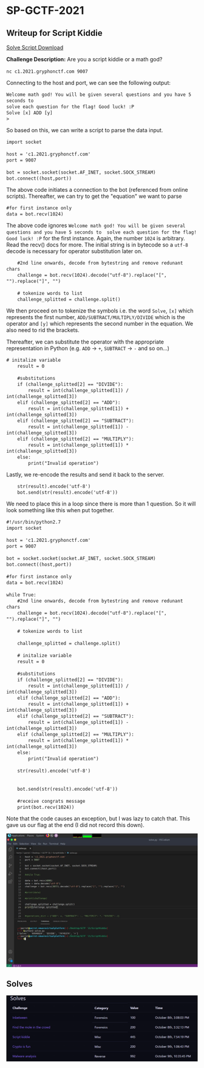 # SP-GCTF-2021


## Writeup for Script Kiddie

[Solve Script Download](https://github.com/RyanNgCT/SP-GCTF-2021/blob/main/ScriptKiddie/solve.py) 

**Challenge Description:**
Are you a script kiddie or a math god?

`nc c1.2021.gryphonctf.com 9007`

Connecting to the host and port, we can see the following output:

```
Welcome math god! You will be given several questions and you have 5 seconds to 
solve each question for the flag! Good luck! :P
Solve [x] ADD [y]
>
```

So based on this, we can write a script to parse the data input.
```
import socket

host = 'c1.2021.gryphonctf.com'
port = 9007

bot = socket.socket(socket.AF_INET, socket.SOCK_STREAM)
bot.connect((host,port))
```

The above code initiates a connection to the bot (referenced from online scripts). Thereafter, we can try to get the "equation" we want to parse

```
#for first instance only
data = bot.recv(1024)
```

The above code ignores `Welcome math god! You will be given several questions and you have 5 seconds to 
solve each question for the flag! Good luck! :P` for the first instance. Again, the number `1024` is arbitrary. Read the recv() docs for more. The initial string is in bytecode so a `utf-8` decode is necessary for operator substitution later on.

```
    #2nd line onwards, decode from bytestring and remove redunant chars
    challenge = bot.recv(1024).decode("utf-8").replace("[", "").replace("]", "")

    # tokenize words to list
    challenge_splitted = challenge.split()
```

We then proceed on to tokenize the symbols i.e. the word `Solve`, `[x]` which represents the first number, `ADD/SUBTRACT/MULTIPLY/DIVIDE` which is the operator and `[y]` which represents the second number in the equation. We also need to rid the brackets.

Thereafter, we can substitute the operator with the appropriate representation in Python (e.g. `ADD` -> `+`, `SUBTRACT` -> `-` and so on...)

```
# initalize variable 
    result = 0

    #substitutions
    if (challenge_splitted[2] == "DIVIDE"):
        result = int(challenge_splitted[1]) / int(challenge_splitted[3])
    elif (challenge_splitted[2] == "ADD"):
        result = int(challenge_splitted[1]) + int(challenge_splitted[3])
    elif (challenge_splitted[2] == "SUBTRACT"):
        result = int(challenge_splitted[1]) - int(challenge_splitted[3])
    elif (challenge_splitted[2] == "MULTIPLY"):
        result = int(challenge_splitted[1]) * int(challenge_splitted[3])
    else:
        print("Invalid operation")
```

Lastly, we re-encode the results and send it back to the server.

```
    str(result).encode('utf-8')
    bot.send(str(result).encode('utf-8'))
```

We need to place this in a loop since there is more than 1 question. So it will look something like this when put together.

```
#!/usr/bin/python2.7
import socket

host = 'c1.2021.gryphonctf.com'
port = 9007

bot = socket.socket(socket.AF_INET, socket.SOCK_STREAM)
bot.connect((host,port))

#for first instance only
data = bot.recv(1024)

while True:
    #2nd line onwards, decode from bytestring and remove redunant chars
    challenge = bot.recv(1024).decode("utf-8").replace("[", "").replace("]", "")

    # tokenize words to list

    challenge_splitted = challenge.split()

    # initalize variable 
    result = 0

    #substitutions
    if (challenge_splitted[2] == "DIVIDE"):
        result = int(challenge_splitted[1]) / int(challenge_splitted[3])
    elif (challenge_splitted[2] == "ADD"):
        result = int(challenge_splitted[1]) + int(challenge_splitted[3])
    elif (challenge_splitted[2] == "SUBTRACT"):
        result = int(challenge_splitted[1]) - int(challenge_splitted[3])
    elif (challenge_splitted[2] == "MULTIPLY"):
        result = int(challenge_splitted[1]) * int(challenge_splitted[3])
    else:
        print("Invalid operation")

    str(result).encode('utf-8')


    bot.send(str(result).encode('utf-8'))

    #receive congrats message
    print(bot.recv(1024))
```

Note that the code causes an exception, but I was lazy to catch that. This gave us our flag at the end (I did not record this down).


![Partial Script Image](https://github.com/RyanNgCT/SP-GCTF-2021/blob/main/misc/image.jpeg)


## Solves

![img](https://github.com/RyanNgCT/SP-GCTF-2021/blob/main/misc/Solves.png)
